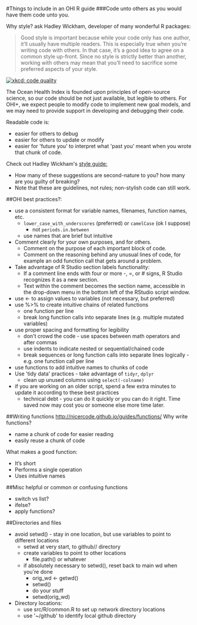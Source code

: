 #Things to include in an OHI R guide
###Code unto others as you would have them code unto you.

Why style? ask Hadley Wickham, developer of many wonderful R packages:
>Good style is important because while your code only has one
author, it’ll usually have multiple readers. This is especially true when you’re
writing code with others. In that case, it’s a good idea to agree on a common
style up-front. Since no style is strictly better than another, working with
others may mean that you’ll need to sacrifice some preferred aspects of your style.

[![xkcd: code quality](http://imgs.xkcd.com/comics/code_quality.png)](http://xkcd.com/1513/)

The Ocean Health Index is founded upon principles of open-source science, so our code should be not just available, but legible to others.  For OHI+, we expect people to modify code to implement new goal models, and we may need to provide support in developing and debugging their code.

Readable code is:
* easier for others to debug
* easier for others to update or modify
* easier for 'future you' to interpret what 'past you' meant when you wrote that chunk of code.

Check out Hadley Wickham's [style guide: ](http://r-pkgs.had.co.nz/style.html)
* How many of these suggestions are second-nature to you? how many are you guilty of breaking?
* Note that these are guidelines, not rules; non-stylish code can still work.  

##OHI best practices?:
* use a consistent format for variable names, filenames, function names, etc.
    * `lower_case_with_underscores` (preferred) or `camelCase` (ok I suppose)
        * not `periods.in.between`
    * use names that are brief but intuitive
* Comment clearly for your own purposes, and for others.
    * Comment on the purpose of each important block of code.
    * Comment on the reasoning behind any unusual lines of code, for example an odd function call that gets around a problem.
* Take advantage of R Studio section labels functionality:
    * If a comment line ends with four or more -, =, or # signs, R Studio recognizes it as a new section.
    * Text within the comment becomes the section name, accessible in the drop-down menu in the bottom left of the RStudio script window.
* use <- to assign values to variables (not necessary, but preferred)
* use %>% to create intuitive chains of related functions
    * one function per line
    * break long function calls into separate lines (e.g. multiple mutated variables)
* use proper spacing and formatting for legibility
    * don't crowd the code - use spaces between math operators and after commas
    * use indents to indicate nested or sequential/chained code
    * break sequences or long function calls into separate lines logically -
    e.g. one function call per line
* use functions to add intuitive names to chunks of code
* Use 'tidy data' practices - take advantage of `tidyr`, `dplyr`
    * clean up unused columns using `select(-colname)`
* if you are working on an older script, spend a few extra minutes to update it according to these best practices
    * technical debt - you can do it quickly or you can do it right.  Time saved now may cost you or someone else more time later.

##Writing functions
http://nicercode.github.io/guides/functions/
Why write functions?
* name a chunk of code for easier reading
* easily reuse a chunk of code

What makes a good function:
* It’s short
* Performs a single operation
* Uses intuitive names


##Misc helpful or common or confusing functions
* switch vs list?
* ifelse?
* apply functions?

##Directories and files
* avoid setwd() - stay in one location, but use variables to point to different locations
    * setwd at very start, to github/<repository>/<goal> directory
    * create variables to point to other locations
        * file.path() or whatever
    * if absolutely necessary to setwd(), reset back to main wd when you're done 
        * orig_wd <- getwd()
        * setwd(<new working directory>)
        * do your stuff
        * setwd(orig_wd)
* Directory locations:
    * use src/R/common.R to set up network directory locations
    * use '~/github' to identify local github directory
